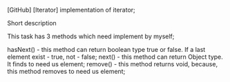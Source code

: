 [GitHub] [Iterator] implementation of iterator;

Short description

This task has 3 methods which need implement by myself;

hasNext() - this method can return boolean type true or false. If a last element exist - true, not - false;
next() - this method can return Object type. It finds to need us element;
remove() - this method returns void, because, this method removes to need us element;
